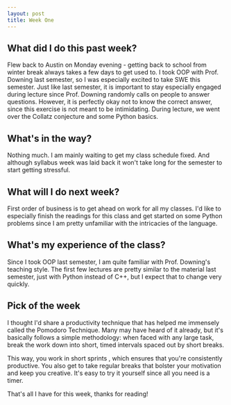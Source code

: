 ```yaml
---
layout: post
title: Week One
---
```


## What did I do this past week? ##

Flew back to Austin on Monday evening - getting back to school from winter break always takes a few days to get used to. I took OOP with Prof. Downing last semester, so I was especially excited to take SWE this semester. Just like last semester, it is important to stay especially engaged during lecture since Prof. Downing randomly calls on people to answer questions. However, it is perfectly okay not to know the correct answer, since this exercise is not meant to be intimidating. During lecture, we went over the Collatz conjecture and some Python basics.

## What's in the way? ##

Nothing much. I am mainly waiting to get my class schedule fixed. And although syllabus week was laid back it won't take long for the semester to start getting stressful.

## What will I do next week? ##

First order of business is to get ahead on work for all my classes. I'd like to especially finish the readings for this class and get started on some Python problems since I am pretty unfamiliar with the intricacies of the language. 

## What's my experience of the class? ##

Since I took OOP last semester, I am quite familiar with Prof. Downing's teaching style. The first few lectures are pretty similar to the material last semester, just with Python instead of C++, but I expect that to change very quickly.

## Pick of the week ##

I thought I'd share a productivity technique that has helped me immensely called the Pomodoro Technique. Many may have heard of it already, but it's basically follows a simple methodology: when faced with any large task, break the work down into short, timed intervals spaced out by short breaks. 

This way, you work in short sprints , which ensures that you're consistently productive. You also get to take regular breaks that bolster your motivation and keep you creative. It's easy to try it yourself since all you need is a timer.

That's all I have for this week, thanks for reading!
